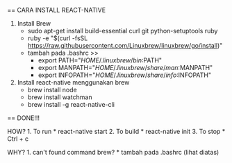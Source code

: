 == CARA INSTALL REACT-NATIVE

1. Install Brew
   * sudo apt-get install build-essential curl git python-setuptools ruby
   * ruby -e "$(curl -fsSL https://raw.githubusercontent.com/Linuxbrew/linuxbrew/go/install)"
   * tambah pada .bashrc >>
     * export PATH="$HOME/.linuxbrew/bin:$PATH"
     * export MANPATH="$HOME/.linuxbrew/share/man:$MANPATH"
     * export INFOPATH="$HOME/.linuxbrew/share/info:$INFOPATH"
2. Install react-native menggunakan brew
   * brew install node
   * brew install watchman
   * brew install -g react-native-cli

== DONE!!!

HOW?
	1. To run
	   * react-native start
	2. To build
	   * react-native init <nama project>
	3. To stop
	   * Ctrl + c

WHY?
	1. can't found command brew?
	   * tambah pada .bashrc (lihat diatas)



